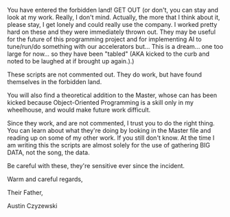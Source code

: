 You have entered the forbidden land! GET OUT (or don't, you can stay and look at my work. Really, I don't mind. 
Actually, the more that I think about it, please stay, I get lonely and could really use the company. I worked pretty hard on 
these and they were immediately thrown out. They may be useful for the future of this programming project and for implementing 
AI to tune/run/do something with our accelerators but... This is a dream... one too large for now... so they have been "tabled" (AKA kicked to the curb and noted to be laughed at if brought up again.).)


These scripts are not commented out. They do work, but have found themselves in the forbidden land.

You will also find a theoretical addition to the Master, whose can has been kicked because Object-Oriented Programming is a skill only in my wheelhouse, and would make future work difficult.

Since they work, and are not commented, I trust you to do the right thing. You can learn about what they're doing by looking in
the Master file and reading up on some of my other work. If you still don't know. At the time I am writing this the scripts 
are almost solely for the use of gathering BIG DATA, not the song, the data.

Be careful with these, they're sensitive ever since the incident.

Warm and careful regards,

Their Father,

Austin Czyzewski
